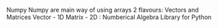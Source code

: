 Numpy
Numpy are main way of using arrays 
2 flavours: Vectors and Matrices 
Vector - 1D 
Matrix - 2D
:
Numberical Algebra Library for Python 
